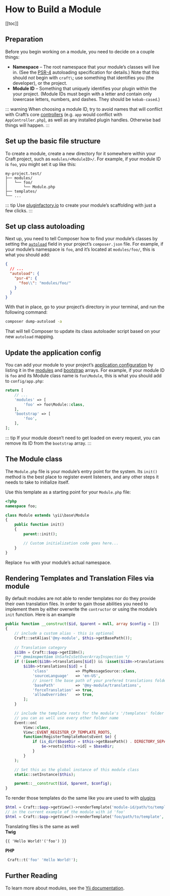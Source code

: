 # How to Build a Module

[[toc]]

## Preparation

Before you begin working on a module, you need to decide on a couple things:

- **Namespace** – The root namespace that your module’s classes will live in. (See the [PSR-4](http://www.php-fig.org/psr/psr-4/) autoloading specification for details.) Note that this should *not* begin with `craft\`; use something that identifies you (the developer), or the project.
- **Module ID** – Something that uniquely identifies your plugin within the your project. (Module IDs must begin with a letter and contain only lowercase letters, numbers, and dashes. They should be `kebab-cased`.)

::: warning
When choosing a module ID, try to avoid names that will conflict with Craft’s core [controllers](https://github.com/craftcms/cms/tree/develop/src/controllers) (e.g. `app` would conflict with `AppController.php`), as well as any installed plugin handles. Otherwise bad things will happen.
:::

## Set up the basic file structure

To create a module, create a new directory for it somewhere within your Craft project, such as `modules/<ModuleID>/`. For example, if your module ID is `foo`, you might set it up like this:   

```
my-project.test/
├── modules/
│   └── foo/
│       └── Module.php
├── templates/
└── ...
```

::: tip
Use [pluginfactory.io](https://pluginfactory.io/) to create your module’s scaffolding with just a few clicks.
:::

## Set up class autoloading

Next up, you need to tell Composer how to find your module’s classes by setting the [`autoload`](https://getcomposer.org/doc/04-schema.md#autoload) field in your project’s `composer.json` file. For example, if your module’s namespace is `foo`, and it’s located at `modules/foo/`, this is what you should add:

```json
{
  // ...
  "autoload": {
    "psr-4": {
      "foo\\": "modules/foo/"
    }
  }
}
```

With that in place, go to your project’s directory in your terminal, and run the following command:

```bash
composer dump-autoload -a
```

That will tell Composer to update its class autoloader script based on your new `autoload` mapping.

## Update the application config

You can add your module to your project’s [application configuration](../config/README.md#application-config) by listing it in the [modules](api:yii\base\Module::modules) and [bootstrap](api:yii\base\Application::bootstrap) arrays. For example, if your module ID is `foo` and its Module class name is `foo\Module`, this is what you should add to `config/app.php`:

```php
return [
    // ...
    'modules' => [
        'foo' => foo\Module::class,
    ],
    'bootstrap' => [
        'foo',
    ],
];
```

::: tip
If your module doesn’t need to get loaded on every request, you can remove its ID from the `bootstrap` array.
:::

## The Module class

The `Module.php` file is your module’s entry point for the system. Its `init()` method is the best place to register event listeners, and any other steps it needs to take to initialize itself.

Use this template as a starting point for your `Module.php` file:

```php
<?php
namespace foo;

class Module extends \yii\base\Module
{
    public function init()
    {
        parent::init();

        // Custom initialization code goes here...
    }
}
```

Replace `foo` with your module’s actual namespace.

## Rendering Templates and Translation Files via module

By default modules are not able to render templates nor do they provide their own translation files. In order to gain those abilities you need to implement them by either overwrite the `contructor` or using the module’s `init` function. Here is an example 

```PHP
public function __construct($id, $parent = null, array $config = [])
{
    // include a custom alias - this is optional
    Craft::setAlias('@my-module', $this->getBasePath());
    
    // Translation category
    $i18n = Craft::$app->getI18n();
    /** @noinspection UnSafeIsSetOverArrayInspection */
    if (!isset($i18n->translations[$id]) && !isset($i18n->translations[$id . '*'])) {
        $i18n->translations[$id] = [
            'class'            => PhpMessageSource::class,
            'sourceLanguage'   => 'en-US',
            // insert the base path of your prefered translations folder
            'basePath'         => '@my-module/translations',
            'forceTranslation' => true,
            'allowOverrides'   => true,
        ];
    }

    // include the template roots for the module's '/templates' folder
    // you can as well use every other folder name
    Event::on(
        View::class,
        View::EVENT_REGISTER_CP_TEMPLATE_ROOTS,
        function(RegisterTemplateRootsEvent $e) {
            if (is_dir($baseDir = $this->getBasePath() . DIRECTORY_SEPARATOR . 'templates')) {
                $e->roots[$this->id] = $baseDir;
            }
        }
    );

    // Set this as the global instance of this module class
    static::setInstance($this);

    parent::__construct($id, $parent, $config);
}
```

To render those templates do the same like you are used to with [plugins](https://docs.craftcms.com/v3/extend/updating-plugins.html#rendering-templates) 

```PHP
$html = Craft::$app->getView()->renderTemplate('module-id/path/to/template', $variables);
// in the current example of the module with id 'foo'
$html = Craft::$app->getView()->renderTemplate('foo/path/to/template', $variables);
```

Translating files is the same as well<br>
**Twig**
```Twig
{{ 'Hello World!'('foo') }}
```
**PHP**
```PHP
 Craft::t('foo' 'Hello World!');
```

## Further Reading

To learn more about modules, see the [Yii documentation](http://www.yiiframework.com/doc-2.0/guide-structure-modules.html).
